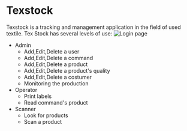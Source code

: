 # Texstock

Texstock is a tracking and management application in the field of used textile. Tex Stock has several levels of use:
![Login page](https://github.com/oussrh/texstock/loginpage.png)

* Admin
    - Add,Edit,Delete a user
    - Add,Edit,Delete a command
    - Add,Edit,Delete a product
    - Add,Edit,Delete a product's quality
    - Add,Edit,Delete a costumer
    - Monitoring the production
* Operator
    - Print labels
    - Read command's product
* Scanner
    - Look for products
    - Scan a product